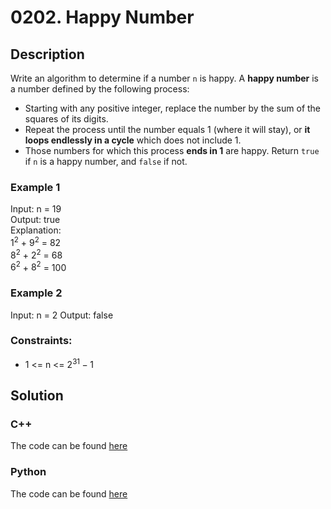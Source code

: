 # 0202. Happy Number

## Description
Write an algorithm to determine if a number `n` is happy.
A **happy number** is a number defined by the following process:
* Starting with any positive integer, replace the number by the sum of the squares of its digits.
* Repeat the process until the number equals 1 (where it will stay), or **it loops endlessly in a cycle** which does not include 1.
* Those numbers for which this process **ends in 1** are happy.
Return `true` if `n` is a happy number, and `false` if not.


### Example 1

Input: n = 19 \
Output: true \
Explanation:  
$1^2$ + $9^2$ = 82 \
$8^2$ + $2^2$ = 68 \
$6^2$ + $8^2$ = 100

### Example 2
Input: n = 2
Output: false

### Constraints: 
* 1 <= n <= $2^{31} - 1$

## Solution 
### C++
The code can be found [here](https://github.com/yuezhezhang/LeetCode/blob/main/cpp_ws/src/0202_happy_number.cpp)
### Python
The code can be found [here](https://github.com/yuezhezhang/LeetCode/blob/main/python_ws/0202_happy_number.py) 




